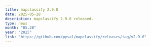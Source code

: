 ```yaml
---
title: mapclassify 2.9.0
date: 2025-05-28
description: mapclassify 2.9.0 released.
type: news
month: "05.28"
year: "2025"
link: "https://github.com/pysal/mapclassify/releases/tag/v2.9.0"
---
```

